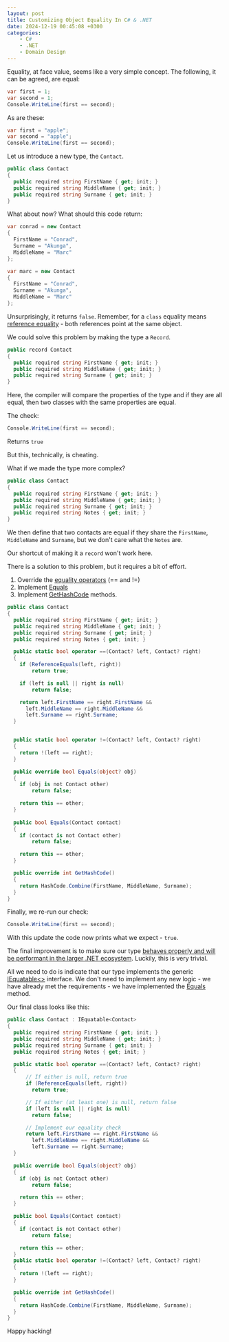 ```yaml
---
layout: post
title: Customizing Object Equality In C# & .NET
date: 2024-12-19 00:45:08 +0300
categories:
    - C#
    - .NET
    - Domain Design
---
```


Equality, at face value, seems like a very simple concept. The following, it can be agreed, are equal:

```csharp
var first = 1;
var second = 1;
Console.WriteLine(first == second);
```

As are these:

```csharp
var first = "apple";
var second = "apple";
Console.WriteLine(first == second);
```

Let us introduce a new type, the `Contact`.

```csharp
public class Contact
{
  public required string FirstName { get; init; }
  public required string MiddleName { get; init; }
  public required string Surname { get; init; }
}
```

What about now? What should this code return:

```csharp
var conrad = new Contact
{
  FirstName = "Conrad",
  Surname = "Akunga",
  MiddleName = "Marc"
};

var marc = new Contact
{
  FirstName = "Conrad",
  Surname = "Akunga",
  MiddleName = "Marc"
};
```

Unsurprisingly, it returns `false`. Remember, for a `class` equality means [reference equality](https://essentialcsharp.com/reference-equality-versus-value-equality) - both references point at the same object.

We could solve this problem by making the type a `Record`.

```csharp
public record Contact
{
  public required string FirstName { get; init; }
  public required string MiddleName { get; init; }
  public required string Surname { get; init; }
}
```

Here, the compiler will compare the properties of the type and if they are all equal, then two classes with the same properties are equal.

The check:

```csharp
Console.WriteLine(first == second);
```

Returns `true`

But this, technically, is cheating.

What if we made the type more complex?

```csharp
public class Contact
{
  public required string FirstName { get; init; }
  public required string MiddleName { get; init; }
  public required string Surname { get; init; }
  public required string Notes { get; init; }
}
```

We then define that two contacts are equal if they share the `FirstName`, `MiddleName` and `Surname`, but we don't care what the `Notes` are.

Our shortcut of making it a `record` won't work here.

There is a solution to this problem, but it requires a bit of effort.

1. Override the [equality operators](https://learn.microsoft.com/en-us/dotnet/csharp/language-reference/operators/equality-operators) (== and !=) 
2. Implement [Equals](https://learn.microsoft.com/en-us/dotnet/api/system.object.equals?view=net-9.0)
3. Implement [GetHashCode](https://learn.microsoft.com/en-us/dotnet/api/system.object.gethashcode?view=net-9.0) methods.

```csharp
public class Contact
{
  public required string FirstName { get; init; }
  public required string MiddleName { get; init; }
  public required string Surname { get; init; }
  public required string Notes { get; init; }

  public static bool operator ==(Contact? left, Contact? right)
  {
  	if (ReferenceEquals(left, right))
  		return true;

    if (left is null || right is null)
    	return false;

    return left.FirstName == right.FirstName &&
      left.MiddleName == right.MiddleName &&
      left.Surname == right.Surname;
  }


  public static bool operator !=(Contact? left, Contact? right)
  {
  	return !(left == right);
  }

  public override bool Equals(object? obj)
  {
    if (obj is not Contact other)
    	return false;

    return this == other;
  }
  
  public bool Equals(Contact contact)
  {
    if (contact is not Contact other)
    	return false;

  	return this == other;
  }

  public override int GetHashCode()
  {
  	return HashCode.Combine(FirstName, MiddleName, Surname);
  }
}
```

Finally, we re-run our check:

```csharp
Console.WriteLine(first == second);
```

With this update the code now prints what we expect - `true`.

The final improvement is to make sure our type [behaves properly and will be performant in the larger .NET ecosystem](https://dev.to/phougatv/implementing-iequatable-on-user-defined-types-lmm). Luckily, this is very trivial.

All we need to do is indicate that our type implements the generic [IEquatable<<T>>](https://learn.microsoft.com/en-us/dotnet/api/system.iequatable-1?view=net-9.0) interface. We don't need to implement any new logic - we have already met the requirements - we have implemented the [Equals](https://learn.microsoft.com/en-us/dotnet/api/system.iequatable-1.equals?view=net-9.0) method.

Our final class looks like this:

```csharp
public class Contact : IEquatable<Contact>
{
  public required string FirstName { get; init; }
  public required string MiddleName { get; init; }
  public required string Surname { get; init; }
  public required string Notes { get; init; }

  public static bool operator ==(Contact? left, Contact? right)
  {
      // If either is null, return true
      if (ReferenceEquals(left, right))
      	return true;

      // If either (at least one) is null, return false
      if (left is null || right is null)
      	return false;

      // Implement our equality check
      return left.FirstName == right.FirstName &&
        left.MiddleName == right.MiddleName &&
        left.Surname == right.Surname;
  }

  public override bool Equals(object? obj)
  {
    if (obj is not Contact other)
    	return false;

    return this == other;
  }

  public bool Equals(Contact contact)
  {
    if (contact is not Contact other)
    	return false;

  	return this == other;
  }
  public static bool operator !=(Contact? left, Contact? right)
  {
  	return !(left == right);
  }

  public override int GetHashCode()
  {
  	return HashCode.Combine(FirstName, MiddleName, Surname);
  }
}
```

Happy hacking!